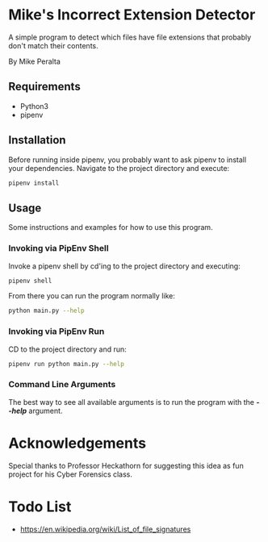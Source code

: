 

# Mike's Incorrect Extension Detector

A simple program to detect which files have file extensions that probably don't match their contents.

By Mike Peralta

## Requirements

* Python3
* pipenv

## Installation

Before running inside pipenv, you probably want to ask pipenv to install your dependencies. Navigate to the project directory and execute:

```bash
pipenv install
```

## Usage

Some instructions and examples for how to use this program.

### Invoking via PipEnv Shell

Invoke a pipenv shell by cd'ing to the project directory and executing:

```bash
pipenv shell
```

From there you can run the program normally like:

```bash
python main.py --help
```

### Invoking via PipEnv Run

CD to the project directory and run:

```bash
pipenv run python main.py --help
```

### Command Line Arguments

The best way to see all available arguments is to run the program with the ***--help*** argument.

# Acknowledgements

Special thanks to Professor Heckathorn for suggesting this idea as fun project for his Cyber Forensics class.

# Todo List

* https://en.wikipedia.org/wiki/List_of_file_signatures



